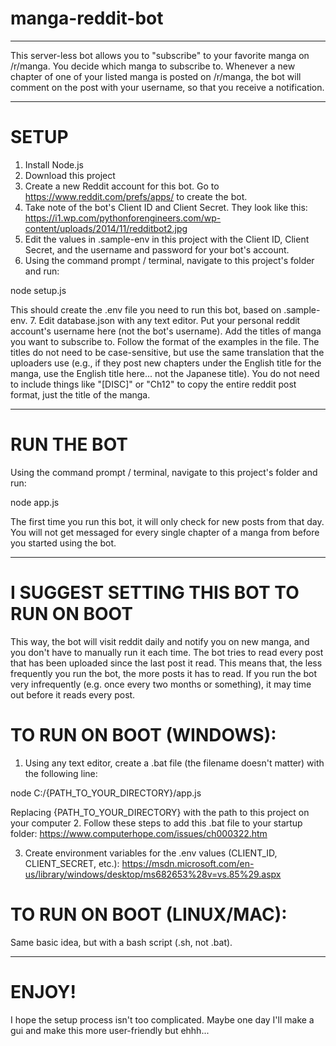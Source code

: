 # manga-reddit-bot
___________________


This server-less bot allows you to "subscribe" to your favorite manga on /r/manga. You decide which manga to subscribe to. Whenever a new chapter of one of your listed manga is posted on /r/manga, the bot will comment on the post with your username, so that you receive a notification.
__________________________________________________________________________________


# SETUP
1. Install Node.js
2. Download this project
3. Create a new Reddit account for this bot. Go to https://www.reddit.com/prefs/apps/ to create the bot.
4. Take note of the bot's Client ID and Client Secret. They look like this: https://i1.wp.com/pythonforengineers.com/wp-content/uploads/2014/11/redditbot2.jpg
5. Edit the values in .sample-env in this project with the Client ID, Client Secret, and the username and password for your bot's account.
6. Using the command prompt / terminal, navigate to this project's folder and run: 
 
node setup.js        
 
This should create the .env file you need to run this bot, based on .sample-env.
7. Edit database.json with any text editor. Put your personal reddit account's username here (not the bot's username). Add the titles of manga you want to subscribe to. Follow the format of the examples in the file. The titles do not need to be case-sensitive, but use the same translation that the uploaders use (e.g., if they post new chapters under the English title for the manga, use the English title here... not the Japanese title). You do not need to include things like "[DISC]" or "Ch12" to copy the entire reddit post format, just the title of the manga.
_____________________________________________________________________________________


# RUN THE BOT  
Using the command prompt / terminal, navigate to this project's folder and run:
 
node app.js

The first time you run this bot, it will only check for new posts from that day. You will not get messaged for every single chapter of a manga from before you started using the bot.
_____________________________________________________________________________________


# I SUGGEST SETTING THIS BOT TO RUN ON BOOT
This way, the bot will visit reddit daily and notify you on new manga, and you don't have to manually run it each time. The bot tries to read every post that has been uploaded since the last post it read. This means that, the less frequently you run the bot, the more posts it has to read. If you run the bot very infrequently (e.g. once every two months or something), it may time out before it reads every post.

# TO RUN ON BOOT (WINDOWS):
1. Using any text editor, create a .bat file (the filename doesn't matter) with the following line:
 
node C:/{PATH_TO_YOUR_DIRECTORY}/app.js
        
Replacing {PATH_TO_YOUR_DIRECTORY} with the path to this project on your computer
2. Follow these steps to add this .bat file to your startup folder: https://www.computerhope.com/issues/ch000322.htm
        
3. Create environment variables for the .env values (CLIENT_ID, CLIENT_SECRET, etc.): https://msdn.microsoft.com/en-us/library/windows/desktop/ms682653%28v=vs.85%29.aspx

# TO RUN ON BOOT (LINUX/MAC):
 Same basic idea, but with a bash script (.sh, not .bat).
___________________________________________________________________________________


# ENJOY!
I hope the setup process isn't too complicated. Maybe one day I'll make a gui and make this more user-friendly but ehhh...
